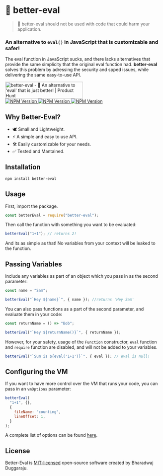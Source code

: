 # 🔧 better-eval

> 🚩 better-eval should not be used with code that could harm your application.

### An alternative to ```eval()``` in JavaScript that is customizable and safer!

The eval function in JavaScript sucks, and there lacks alternatives that provide the same simplicity that the original eval function had. **better-eval** solves this problem by adressing the security and spped issues, while delivering the same easy-to-use API.

<a href="https://www.producthunt.com/posts/better-eval?utm_source=badge-featured&utm_medium=badge&utm_souce=badge-better-eval" target="_blank"><img src="https://api.producthunt.com/widgets/embed-image/v1/featured.svg?post_id=327967&theme=light" alt="better-eval - 🔧 An alternative to 'eval' that is just better! | Product Hunt" style="width: 250px; height: 54px;" width="250" height="54" /></a>
<br />
<a href="https://www.npmjs.com/package/better-eval">
  <img src="https://img.shields.io/npm/v/better-eval?style=flat-square&color=FF524C&labelColor=000" alt="NPM Version">
  <img src="https://img.shields.io/npm/dt/better-eval.svg?style=flat-square&color=FF524C&labelColor=000" alt="NPM Version">
  <img src="https://badgen.net/badgesize/brotli/https/unpkg.com/better-eval/src?style=flat-square&amp;label=size&amp;color=FF524C&amp;labelColor=000" alt="NPM Version">
</a>


## Why Better-Eval?

- 🕊 Small and Lightweight.
- ⚡ A simple and easy to use API.
- 🛠️  Easily customizable for your needs.
- ✅ Tested and Mantained.

## Installation
```sh
npm install better-eval
```

## Usage

First, import the package.

```js
const betterEval = require("better-eval");
```

Then call the function with something you want to be evaluated:

```js
betterEval("1+1"); // returns 2!
```

And its as simple as that! No variables from your context will be leaked to the function.

## Passing Variables

Include any variables as part of an object which you pass in as the second parameter:

```js
const name = "Sam";

betterEval("`Hey ${name}`", { name }); //returns 'Hey Sam'
```

You can also pass functions as a part of the second parameter, and evaluate them in your code:

```js
const returnName = () => "Bob";

betterEval("`Hey ${returnName()}`", { returnName });
```

However, for your safety, usage of the `Function` constructor, `eval` function and `require` function are disabled, and will not be added to your variables.

```js
betterEval("`Sum is ${eval('1+1')}`", { eval }); // eval is null!
```

## Configuring the VM

If you want to have more control over the VM that runs your code, you can pass in an `vmOptions` parameter:

```js
betterEval(
  "1+1", {},
  {
    fileName: "counting",
    lineOffset: 1,
  }
);
```

A complete list of options can be found [here](https://nodejs.org/api/vm.html#vmrunincontextcode-contextifiedobject-options).

## License

Better-Eval is [MIT-licensed](LICENSE) open-source software created by Bharadwaj Duggaraju.
